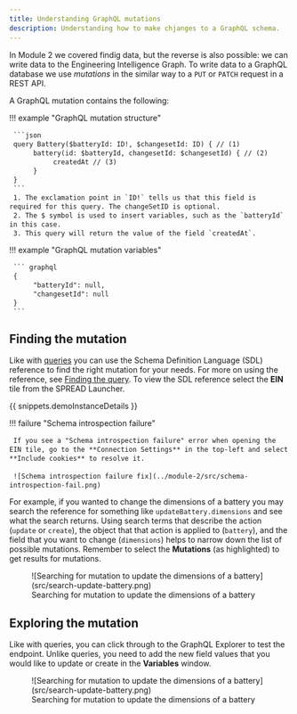 ```yaml
---
title: Understanding GraphQL mutations
description: Understanding how to make chjanges to a GraphQL schema.
---
```


In Module 2 we covered findig data, but the reverse is also possible: we can write data to the Engineering Intelligence Graph. To write data to a GraphQL database we use _mutations_ in the similar way to a `PUT` or `PATCH` request in a REST API.

A GraphQL mutation contains the following:

<div class='grid' markdown>

!!! example "GraphQL mutation structure"

     ```json 
     query Battery($batteryId: ID!, $changesetId: ID) { // (1)
          battery(id: $batteryId, changesetId: $changesetId) { // (2)  
               createdAt // (3)
          }
     }
     ```
     1. The exclamation point in `ID!` tells us that this field is required for this query. The changeSetID is optional.
     2. The $ symbol is used to insert variables, such as the `batteryId` in this case.
     3. This query will return the value of the field `createdAt`.

!!! example "GraphQL mutation variables"

     ``` graphql
     {
          "batteryId": null,
          "changesetId": null
     }
     ```
</div>

## Finding the mutation

Like with [queries](../module-2/querying-spread.md) you can use the Schema Definition Language (SDL) reference to find the right mutation for your needs. For more on using the reference, see [Finding the query](../module-2/querying-spread.md#finding-the-query). To view the SDL reference select the **EIN** tile from the SPREAD Launcher.

{{ snippets.demoInstanceDetails }}

!!! failure "Schema introspection failure"

     If you see a "Schema introspection failure" error when opening the EIN tile, go to the **Connection Settings** in the top-left and select **Include cookies** to resolve it.

     ![Schema introspection failure fix](../module-2/src/schema-introspection-fail.png)

For example, if you wanted to change the dimensions of a battery you may search the reference for something like `updateBattery.dimensions` and see what the search returns. Using search terms that describe the action (`update` or `create`), the object that that action is applied to (`battery`), and the field that you want to change (`dimensions`) helps to narrow down the list of possible mutations. Remember to select the **Mutations** (as highlighted) to get results for mutations.

<figure markdown="span">
     ![Searching for mutation to update the dimensions of a battery](src/search-update-battery.png)
     <figcaption>Searching for mutation to update the dimensions of a battery</figcaption>
</figure>

## Exploring the mutation

Like with queries, you can click through to the GraphQL Explorer to test the endpoint. Unlike queries, you need to add the new field values that you would like to update or create in the **Variables** window.

<figure markdown="span">
     ![Searching for mutation to update the dimensions of a battery](src/search-update-battery.png)
     <figcaption>Searching for mutation to update the dimensions of a battery</figcaption>
</figure>



